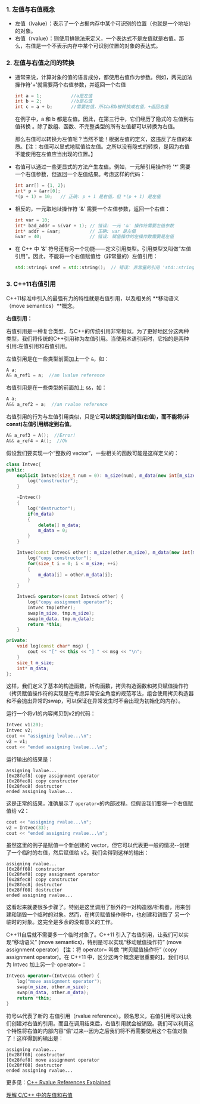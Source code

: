 ### 1. 左值与右值概念

+ 左值（lvalue）：表示了一个占据内存中某个可识别的位置（也就是一个地址）的对象。
+ 右值（rvalue）：则使用排除法来定义，一个表达式不是左值就是右值。那么，右值是一个不表示内存中某个可识别位置的对象的表达式。

### 2. 左值与右值之间的转换
+ 通常来说，计算对象的值的语言成分，都使用右值作为参数。例如，两元加法操作符'+'就需要两个右值参数，并返回一个右值
    ```cpp
    int a = 1;           //a是左值
    int b = 2;           //b是右值
    int c = a + b;       //需要右值，所以a和b被转换成右值，+返回右值
    ```
    在例子中，a 和 b 都是左值。因此，在第三行中，它们经历了隐式的 左值到右值转换 。除了数组、函数、不完整类型的所有左值都可以转换为右值。

    那么右值可以转换为左值呢？当然不能！根据左值的定义，这违反了左值的本质。【注：右值可以显式地赋值给左值。之所以没有隐式的转换，是因为右值不能使用在左值应当出现的位置。】

+ 右值可以通过一些更显式的方法产生左值。例如，一元解引用操作符 '*' 需要一个右值参数，但返回一个左值结果。考虑这样的代码：
    
    ```cpp
    int arr[] = {1, 2};
    int* p = &arr[0];
    *(p + 1) = 10;   // 正确: p + 1 是右值，但 *(p + 1) 是左值
    ```
    
+ 相反的，一元取地址操作符 '&' 需要一个左值参数，返回一个右值：
    ```cpp
    int var = 10;
    int* bad_addr = &(var + 1); // 错误: 一元 '&' 操作符需要左值参数
    int* addr = &var;           // 正确: var 是左值
    &var = 40;                  // 错误: 赋值操作的左操作数需要是左值
    ```
+ 在 C++ 中 '&' 符号还有另一个功能——定义引用类型。引用类型又叫做“左值引用”。因此，不能将一个右值赋值给（非常量的）左值引用：
    ```cpp
    std::string& sref = std::string();  // 错误: 非常量的引用 'std::string&' 错误地使用右值 'std::string` 初始化
    ```
### 3. C++11右值引用
C++11标准中引入的最强有力的特性就是右值引用，以及相关的 **移动语义（move semantics）**概念。

**右值引用：**

右值引用是一种复合类型，与C++的传统引用非常相似。为了更好地区分这两种类型，我们将传统的C++引用称为左值引用。当使用术语引用时，它指的是两种引用:左值引用和右值引用。

左值引用是在一些类型前面加上一个 ```&```，如：
```cpp
A a;
A& a_ref1 = a;  //an lvalue reference
```

右值引用是在一些类型的前面加上 ```&&```，如：
```cpp
A a;
A&& a_ref2 = a;  //an rvalue reference
```
右值引用的行为与左值引用类似，只是它**可以绑定到临时值(右值)，而不能将(非const)左值引用绑定到右值**。
```cpp
A& a_ref3 = A();  //Error!
A&& a_ref4 = A();  //Ok
```

假设我们要实现一个“整数的 vector”，一些相关的函数可能是这样定义的：
```cpp
class Intvec{
public:
    explicit Intvec(size_t num = 0): m_size(num), m_data(new int[m_size]) {
        log("constructor");
    } 

    ~Intvec()
    {
        log("destructor");
        if(m_data)
        {
            delete[] m_data;
            m_data = 0;
        }
    }

    Intvec(const Intvec& other): m_size(other.m_size), m_data(new int[m_size]) {
        log("copy constructor");
        for(size_t i = 0; i < m_size; ++i)
        {
            m_data[i] = other.m_data[i];
        }
    }

    Intvec& operator=(const Intvec& other) {
        log("copy assignment operator");
        Intvec tmp(other);
        swap(m_size, tmp.m_size);
        swap(m_data, tmp.m_data);
        return *this;
    }

private:
    void log(const char* msg) {
        cout << "[" << this << "] " << msg << "\n";
    }
    size_t m_size;
    int* m_data;
};
```
这样，我们定义了基本的构造函数，析构函数，拷贝构造函数和拷贝赋值操作符（拷贝赋值操作符的实现是在考虑异常安全角度的规范写法，组合使用拷贝构造器和不会抛出异常的swap，可以保证在异常发生时不会出现为初始化的内存）。

运行一个将v1的内容拷贝到v2的代码：
```cpp
Intvec v1(20);
Intvec v2;
cout << "assigning lvalue...\n";
v2 = v1;
cout << "ended assigning lvalue...\n";
```
运行输出的结果是：
```shell
assigning lvalue...
[0x28fef8] copy assignment operator
[0x28fec8] copy constructor
[0x28fec8] destructor
ended assigning lvalue...
```
这是正常的结果，准确展示了 ```operator=```的内部过程。但假设我们要将一个右值赋值给 v2：
```cpp
cout << "assigning rvalue...\n";
v2 = Intvec(33);
cout << "ended assigning rvalue...\n";
```
虽然这里的例子是赋值一个新创建的 vector，但它可以代表更一般的情况--创建了一个临时的右值，然后赋值给 v2。我们会得到这样的输出：
```shell
assigning rvalue...
[0x28ff08] constructor
[0x28fef8] copy assignment operator
[0x28fec8] copy constructor
[0x28fec8] destructor
[0x28ff08] destructor
ended assigning rvalue...
```
这看起来就要很多步骤了。特别是这里调用了额外的一对构造器/析构器，用来创建和销毁一个临时的对象。然而，在拷贝赋值操作符中，也创建和销毁了 另一个 临时的对象。这完全是多余的没有意义的工作。

C++11自后就不需要多一个临时对象了。C++11 引入了右值引用，让我们可以实现“移动语义” (move semantics)，特别是可以实现“移动赋值操作符” (move assignment operator) 【注：将 operator= 叫做 “拷贝赋值操作符” (copy assignment operator)。在 C++11 中，区分这两个概念是很重要的】。我们可以为 Intvec 加上另一个 operator=：
```cpp
Intvec& operator=(Intvec&& other) {
    log("move assignment operator");
    swap(m_size, other.m_size);
    swap(m_data, other.m_data);
    return *this;
}
```

符号```&&```代表了新的 右值引用（rvalue reference）。顾名思义，右值引用可以让我们创建对右值的引用。而且在调用结束后，右值引用就会被销毁。我们可以利用这个特性将右值的内部内容“偷”过来--因为之后我们将不再需要使用这个右值对象了！这样得到的输出是：
```shell
assigning rvalue...
[0x28ff08] constructor
[0x28fef8] move assignment operator
[0x28ff08] destructor
ended assigning rvalue...
```
更多见：[C++ Rvalue References Explained](http://thbecker.net/articles/rvalue_references/section_01.html)

[理解 C/C++ 中的左值和右值](https://nettee.github.io/posts/2018/Understanding-lvalues-and-rvalues-in-C-and-C/)